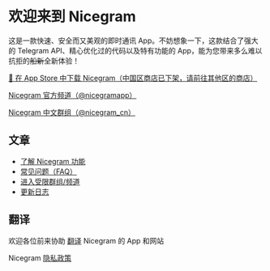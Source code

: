 # 欢迎来到 Nicegram

这是一款快速、安全而又美观的即时通讯 App。不妨想象一下，这款结合了强大的 Telegram API、精心优化过的代码以及特有功能的 App，能为您带来多么难以抗拒的<del>船新</del>全新体验！


<a href="https://itunes.apple.com/app/id1457369322" target="_blank">📱 在 App Store 中下载 Nicegram（中国区商店已下架，请前往其他区的商店）</a>

<a href="https://t.me/nicegramapp" target="_blank">Nicegram 官方频道（@nicegramapp）</a>

<a href="https://t.me/nicegram_cn" target="_blank">Nicegram 中文群组（@nicegram_cn）</a>


## 文章
- [了解 Nicegram 功能](/cn/features)
- [常见问题（FAQ）](/cn/faq)
- [进入受限群组/频道](/cn/unblock)
- [更新日志](/changelog)

## 翻译
欢迎各位前来协助 [翻译](/translate) Nicegram 的 App 和网站


Nicegram <a href="privacy-policy" target="_blank">隐私政策</a>
